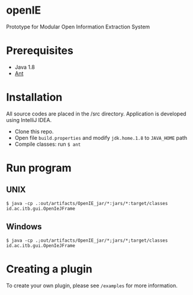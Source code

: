 # openIE
Prototype for Modular Open Information Extraction System

# Prerequisites

- Java 1.8
- [Ant](http://ant.apache.org/)

# Installation
All source codes are placed in the /src directory. Application is developed using IntelliJ IDEA.

- Clone this repo.
- Open file `build.properties` and modify `jdk.home.1.8` to `JAVA_HOME` path
- Compile classes: run `$ ant`

# Run program
## UNIX
```
$ java -cp .:out/artifacts/OpenIE_jar/*:jars/*:target/classes id.ac.itb.gui.OpenIeJFrame
```

## Windows
```
$ java -cp .;out/artifacts/OpenIE_jar/*;jars/*;target/classes id.ac.itb.gui.OpenIeJFrame
```

# Creating a plugin
To create your own plugin, please see `/examples` for more information.